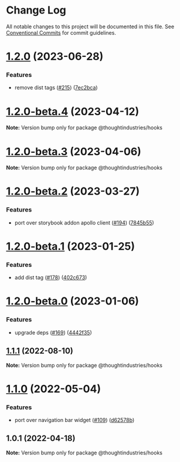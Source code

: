# Change Log

All notable changes to this project will be documented in this file.
See [Conventional Commits](https://conventionalcommits.org) for commit guidelines.

# [1.2.0](https://github.com/thoughtindustries/helium/compare/@thoughtindustries/hooks@1.2.0-beta.4...@thoughtindustries/hooks@1.2.0) (2023-06-28)


### Features

* remove dist tags ([#215](https://github.com/thoughtindustries/helium/issues/215)) ([7ec2bca](https://github.com/thoughtindustries/helium/commit/7ec2bca0750325fe2d6c2528973846d86c082844))





# [1.2.0-beta.4](https://github.com/thoughtindustries/helium/compare/@thoughtindustries/hooks@1.2.0-beta.2...@thoughtindustries/hooks@1.2.0-beta.4) (2023-04-12)

**Note:** Version bump only for package @thoughtindustries/hooks





# [1.2.0-beta.3](https://github.com/thoughtindustries/helium/compare/@thoughtindustries/hooks@1.2.0-beta.2...@thoughtindustries/hooks@1.2.0-beta.3) (2023-04-06)

**Note:** Version bump only for package @thoughtindustries/hooks





# [1.2.0-beta.2](https://github.com/thoughtindustries/helium/compare/@thoughtindustries/hooks@1.2.0-beta.1...@thoughtindustries/hooks@1.2.0-beta.2) (2023-03-27)


### Features

* port over storybook addon apollo client ([#194](https://github.com/thoughtindustries/helium/issues/194)) ([7845b55](https://github.com/thoughtindustries/helium/commit/7845b55144e452b8baab4e9bdae9510ebfb91819))





# [1.2.0-beta.1](https://github.com/thoughtindustries/helium/compare/@thoughtindustries/hooks@1.2.0-beta.0...@thoughtindustries/hooks@1.2.0-beta.1) (2023-01-25)


### Features

* add dist tag ([#178](https://github.com/thoughtindustries/helium/issues/178)) ([402c673](https://github.com/thoughtindustries/helium/commit/402c67371b68a72d488c977701551b8a91ef5959))





# [1.2.0-beta.0](https://github.com/thoughtindustries/helium/compare/@thoughtindustries/hooks@1.1.1...@thoughtindustries/hooks@1.2.0-beta.0) (2023-01-06)


### Features

* upgrade deps ([#169](https://github.com/thoughtindustries/helium/issues/169)) ([4442f35](https://github.com/thoughtindustries/helium/commit/4442f35f6013119bb5e9baf154bdab9a3583b543))





## [1.1.1](https://github.com/thoughtindustries/helium/compare/@thoughtindustries/hooks@1.1.0...@thoughtindustries/hooks@1.1.1) (2022-08-10)

**Note:** Version bump only for package @thoughtindustries/hooks





# [1.1.0](https://github.com/thoughtindustries/helium/compare/@thoughtindustries/hooks@1.0.1...@thoughtindustries/hooks@1.1.0) (2022-05-04)


### Features

* port over navigation bar widget ([#109](https://github.com/thoughtindustries/helium/issues/109)) ([d62578b](https://github.com/thoughtindustries/helium/commit/d62578ba51972fb3f442c84ae5961de13cfdf7e1))





## 1.0.1 (2022-04-18)

**Note:** Version bump only for package @thoughtindustries/hooks
